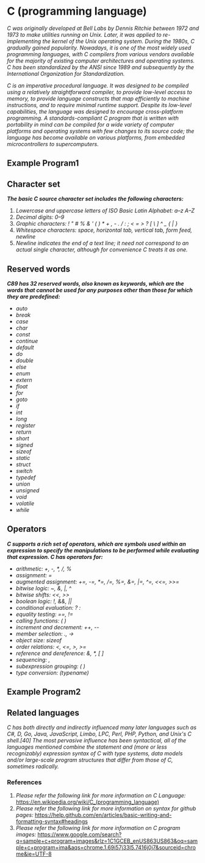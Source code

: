 # C (programming language)

_C was originally developed at Bell Labs by Dennis Ritchie between 1972 and 1973 to make utilities running on Unix. Later, it was applied to re-implementing the kernel of the Unix operating system. During the 1980s, C gradually gained popularity. Nowadays, it is one of the most widely used programming languages, with C compilers from various vendors available for the majority of existing computer architectures and operating systems. C has been standardized by the ANSI since 1989  and subsequently by the International Organization for Standardization._

_C is an imperative procedural language. It was designed to be compiled using a relatively straightforward compiler, to provide low-level access to memory, to provide language constructs that map efficiently to machine instructions, and to require minimal runtime support. Despite its low-level capabilities, the language was designed to encourage cross-platform programming. A standards-compliant C program that is written with portability in mind can be compiled for a wide variety of computer platforms and operating systems with few changes to its source code; the language has become available on various platforms, from embedded microcontrollers to supercomputers._ 

## Example Program1

## Character set 

**_The basic C source character set includes the following characters:_**

1. _Lowercase and uppercase letters of ISO Basic Latin Alphabet: a–z A–Z_
1. _Decimal digits: 0–9_
1. _Graphic characters: ! " # % & ' ( ) * + , - . / : ; < = > ? [ \ ] ^ _ { | }_
1. _Whitespace characters: space, horizontal tab, vertical tab, form feed, newline_
1. _Newline indicates the end of a text line; it need not correspond to an actual single character, although for convenience C treats it as one._


## Reserved words

**_C89 has 32 reserved words, also known as keywords, which are the words that cannot be used for any purposes other than those for which they are predefined:_**

* _auto_
* _break_
* _case_
* _char_
* _const_
* _continue_
* _default_
* _do_
* _double_
* _else_
* _enum_
* _extern_
* _float_
* _for_
* _goto_
* _if_
* _int_
* _long_
* _register_
* _return_
* _short_
* _signed_
* _sizeof_
* _static_
* _struct_
* _switch_
* _typedef_
* _union_
* _unsigned_
* _void_
* _volatile_
* _while_ 

## Operators

**_C supports a rich set of operators, which are symbols used within an expression to specify the manipulations to be performed while evaluating that expression. C has operators for:_**

* _arithmetic: +, -, *, /, %_
* _assignment: =_
* _augmented assignment: +=, -=, *=, /=, %=, &=, |=, ^=, <<=, >>=_
* _bitwise logic: ~, &, |, ^_
* _bitwise shifts: <<, >>_
* _boolean logic: !, &&, ||_
* _conditional evaluation: ? :_
* _equality testing: ==, !=_
* _calling functions: ( )_
* _increment and decrement: ++, --_
* _member selection: ., ->_
* _object size: sizeof_
* _order relations: <, <=, >, >=_
* _reference and dereference: &, *, [ ]_
* _sequencing: ,_
* _subexpression grouping: ( )_
* _type conversion: (typename)_

## Example Program2  



## Related languages

_C has both directly and indirectly influenced many later languages such as C#, D, Go, Java, JavaScript, Limbo, LPC, Perl, PHP, Python, and Unix's C shell.[40] The most pervasive influence has been syntactical, all of the languages mentioned combine the statement and (more or less recognizably) expression syntax of C with type systems, data models and/or large-scale program structures that differ from those of C, sometimes radically._

### References

1. _Please refer the following link for more information on C Language:_
https://en.wikipedia.org/wiki/C_(programming_language) 
1. _Please refer the following link for more information on syntax for github pages:_
https://help.github.com/en/articles/basic-writing-and-formatting-syntax#headings
1. _Please refer the following link for more information on C program images:_
https://www.google.com/search?q=sample+c+program+images&rlz=1C1GCEB_enUS863US863&oq=sample+c+program+ima&aqs=chrome.1.69i57j33l5.7416j0j7&sourceid=chrome&ie=UTF-8
